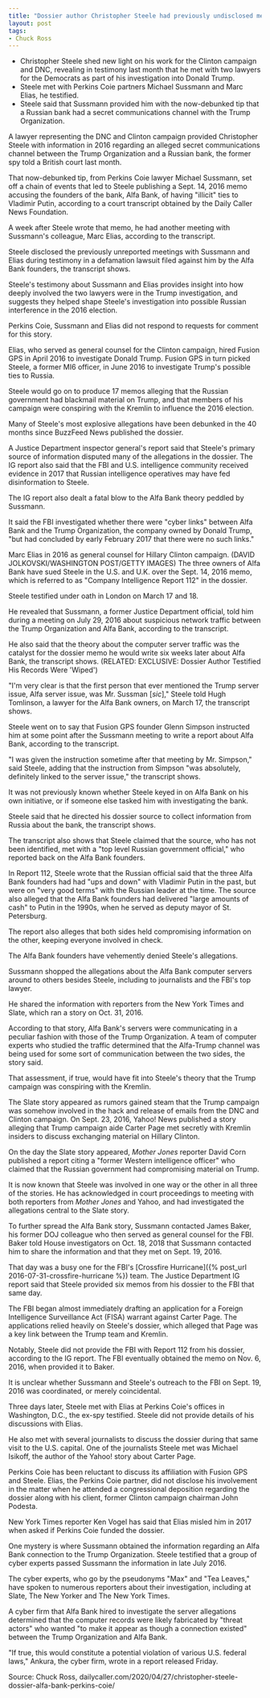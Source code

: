 ```yaml
---
title: "Dossier author Christopher Steele had previously undisclosed meetings with lawyers for DNC, Clinton Campaign"
layout: post
tags:
- Chuck Ross
---
```


- Christopher Steele shed new light on his work for the Clinton campaign and DNC, revealing in testimony last month that he met with two lawyers for the Democrats as part of his investigation into Donald Trump.
- Steele met with Perkins Coie partners Michael Sussmann and Marc Elias, he testified.
- Steele said that Sussmann provided him with the now-debunked tip that a Russian bank had a secret communications channel with the Trump Organization.

A lawyer representing the DNC and Clinton campaign provided Christopher Steele with information in 2016 regarding an alleged secret communications channel between the Trump Organization and a Russian bank, the former spy told a British court last month.

That now-debunked tip, from Perkins Coie lawyer Michael Sussmann, set off a chain of events that led to Steele publishing a Sept. 14, 2016 memo accusing the founders of the bank, Alfa Bank, of having "illicit" ties to Vladimir Putin, according to a court transcript obtained by the Daily Caller News Foundation.

A week after Steele wrote that memo, he had another meeting with Sussmann's colleague, Marc Elias, according to the transcript.

Steele disclosed the previously unreported meetings with Sussmann and Elias during testimony in a defamation lawsuit filed against him by the Alfa Bank founders, the transcript shows.

Steele's testimony about Sussmann and Elias provides insight into how deeply involved the two lawyers were in the Trump investigation, and suggests they helped shape Steele's investigation into possible Russian interference in the 2016 election.

Perkins Coie, Sussmann and Elias did not respond to requests for comment for this story.

Elias, who served as general counsel for the Clinton campaign, hired Fusion GPS in April 2016 to investigate Donald Trump. Fusion GPS in turn picked Steele, a former MI6 officer, in June 2016 to investigate Trump's possible ties to Russia.

Steele would go on to produce 17 memos alleging that the Russian government had blackmail material on Trump, and that members of his campaign were conspiring with the Kremlin to influence the 2016 election.

Many of Steele's most explosive allegations have been debunked in the 40 months since BuzzFeed News published the dossier.

A Justice Department inspector general's report said that Steele's primary source of information disputed many of the allegations in the dossier. The IG report also said that the FBI and U.S. intelligence community received evidence in 2017 that Russian intelligence operatives may have fed disinformation to Steele.

The IG report also dealt a fatal blow to the Alfa Bank theory peddled by Sussmann.

It said the FBI investigated whether there were "cyber links" between Alfa Bank and the Trump Organization, the company owned by Donald Trump, "but had concluded by early February 2017 that there were no such links."

Marc Elias in 2016 as general counsel for Hillary Clinton campaign. (DAVID JOLKOVSKI/WASHINGTON POST/GETTY IMAGES)
The three owners of Alfa Bank have sued Steele in the U.S. and U.K. over the Sept. 14, 2016 memo, which is referred to as "Company Intelligence Report 112" in the dossier.

Steele testified under oath in London on March 17 and 18.

He revealed that Sussmann, a former Justice Department official, told him during a meeting on July 29, 2016 about suspicious network traffic between the Trump Organization and Alfa Bank, according to the transcript.

He also said that the theory about the computer server traffic was the catalyst for the dossier memo he would write six weeks later about Alfa Bank, the transcript shows. (RELATED: EXCLUSIVE: Dossier Author Testified His Records Were 'Wiped')

"I'm very clear is that the first person that ever mentioned the Trump server issue, Alfa server issue, was Mr. Sussman \[*sic*\]," Steele told Hugh Tomlinson, a lawyer for the Alfa Bank owners, on March 17, the transcript shows.

Steele went on to say that Fusion GPS founder Glenn Simpson instructed him at some point after the Sussmann meeting to write a report about Alfa Bank, according to the transcript.

"I was given the instruction sometime after that meeting by Mr. Simpson," said Steele, adding that the instruction from Simpson "was absolutely, definitely linked to the server issue," the transcript shows.

It was not previously known whether Steele keyed in on Alfa Bank on his own initiative, or if someone else tasked him with investigating the bank.

Steele said that he directed his dossier source to collect information from Russia about the bank, the transcript shows.

The transcript also shows that Steele claimed that the source, who has not been identified, met with a "top level Russian government official," who reported back on the Alfa Bank founders.

In Report 112, Steele wrote that the Russian official said that the three Alfa Bank founders had had "ups and down" with Vladimir Putin in the past, but were on "very good terms" with the Russian leader at the time. The source also alleged that the Alfa Bank founders had delivered "large amounts of cash" to Putin in the 1990s, when he served as deputy mayor of St. Petersburg.

The report also alleges that both sides held compromising information on the other, keeping everyone involved in check.

The Alfa Bank founders have vehemently denied Steele's allegations.

Sussmann shopped the allegations about the Alfa Bank computer servers around to others besides Steele, including to journalists and the FBI's top lawyer.

He shared the information with reporters from the New York Times and Slate, which ran a story on Oct. 31, 2016.

According to that story, Alfa Bank's servers were communicating in a peculiar fashion with those of the Trump Organization. A team of computer experts who studied the traffic determined that the Alfa-Trump channel was being used for some sort of communication between the two sides, the story said.

That assessment, if true, would have fit into Steele's theory that the Trump campaign was conspiring with the Kremlin.

The Slate story appeared as rumors gained steam that the Trump campaign was somehow involved in the hack and release of emails from the DNC and Clinton campaign. On Sept. 23, 2016, Yahoo! News published a story alleging that Trump campaign aide Carter Page met secretly with Kremlin insiders to discuss exchanging material on Hillary Clinton.

On the day the Slate story appeared, *Mother Jones* reporter David Corn published a report citing a "former Western intelligence officer" who claimed that the Russian government had compromising material on Trump.

It is now known that Steele was involved in one way or the other in all three of the stories. He has acknowledged in court proceedings to meeting with both reporters from *Mother Jones* and Yahoo, and had investigated the allegations central to the Slate story.

To further spread the Alfa Bank story, Sussmann contacted James Baker, his former DOJ colleague who then served as general counsel for the FBI. Baker told House investigators on Oct. 18, 2018 that Sussmann contacted him to share the information and that they met on Sept. 19, 2016.

That day was a busy one for the FBI's [Crossfire Hurricane]({% post_url 2016-07-31-crossfire-hurricane %}) team. The Justice Department IG report said that Steele provided six memos from his dossier to the FBI that same day.

The FBI began almost immediately drafting an application for a Foreign Intelligence Surveillance Act (FISA) warrant against Carter Page. The applications relied heavily on Steele's dossier, which alleged that Page was a key link between the Trump team and Kremlin.

Notably, Steele did not provide the FBI with Report 112 from his dossier, according to the IG report. The FBI eventually obtained the memo on Nov. 6, 2016, when provided it to Baker.

It is unclear whether Sussmann and Steele's outreach to the FBI on Sept. 19, 2016 was coordinated, or merely coincidental.

Three days later, Steele met with Elias at Perkins Coie's offices in Washington, D.C., the ex-spy testified. Steele did not provide details of his discussions with Elias.

He also met with several journalists to discuss the dossier during that same visit to the U.S. capital. One of the journalists Steele met was Michael Isikoff, the author of the Yahoo! story about Carter Page.

Perkins Coie has been reluctant to discuss its affiliation with Fusion GPS and Steele. Elias, the Perkins Coie partner, did not disclose his involvement in the matter when he attended a congressional deposition regarding the dossier along with his client, former Clinton campaign chairman John Podesta.

New York Times reporter Ken Vogel has said that Elias misled him in 2017 when asked if Perkins Coie funded the dossier.

One mystery is where Sussmann obtained the information regarding an Alfa Bank connection to the Trump Organization. Steele testified that a group of cyber experts passed Sussmann the information in late July 2016.

The cyber experts, who go by the pseudonyms "Max" and "Tea Leaves," have spoken to numerous reporters about their investigation, including at Slate, The New Yorker and The New York Times.

A cyber firm that Alfa Bank hired to investigate the server allegations determined that the computer records were likely fabricated by "threat actors" who wanted "to make it appear as though a connection existed" between the Trump Organization and Alfa Bank.

"If true, this would constitute a potential violation of various U.S. federal laws," Ankura, the cyber firm, wrote in a report released Friday.

Source: Chuck Ross, dailycaller.com/2020/04/27/christopher-steele-dossier-alfa-bank-perkins-coie/
